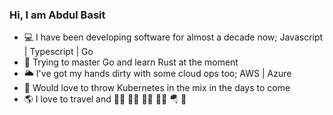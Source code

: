### Hi, I am Abdul Basit

- 💻 I have been developing software for almost a decade now; Javascript | Typescript | Go
- 🤯 Trying to master Go and learn Rust at the moment
- 🌥 I've got my hands dirty with some cloud ops too; AWS | Azure
- 🥷 Would love to throw Kubernetes in the mix in the days to come
- 🌎 I love to travel and 🏋🏻 🚴🏻 🧗🏻 🏃🏻 🪂 🏇 
